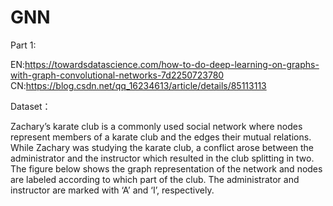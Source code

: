 # GNN

Part 1:

EN:https://towardsdatascience.com/how-to-do-deep-learning-on-graphs-with-graph-convolutional-networks-7d2250723780
CN:https://blog.csdn.net/qq_16234613/article/details/85113113

Dataset：

  Zachary’s karate club is a commonly used social network where nodes represent members of a karate club and the edges their mutual relations. While Zachary was studying the karate club, a conflict arose between the administrator and the instructor which resulted in the club splitting in two. The figure below shows the graph representation of the network and nodes are labeled according to which part of the club. The administrator and instructor are marked with ‘A’ and ‘I’, respectively.
